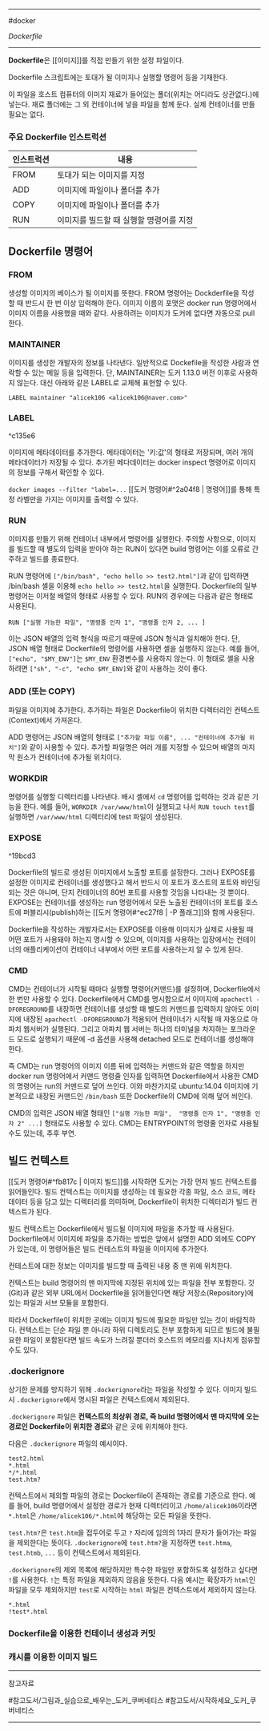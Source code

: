 
---

#docker

*Dockerfile*

---

**Dockerfile**은 [[이미지]]를 직접 만들기 위한 설정 파일이다.

Dockerfile 스크립트에는 토대가 될 이미지나 실행할 명령어 등을 기재한다.

이 파일을 호스트 컴퓨터의 이미지 재료가 들어있는 폴더(위치는 어디라도 상관없다.)에 넣는다.
재료 폴더에는 그 외 컨테이너에 넣을 파일을 함께 둔다. 실제 컨테이너를 만들 필요는 없다.

### 주요 Dockerfile 인스트럭션

| 인스트럭션 | 내용                          |
| ---------- | ----------------------------- |
| FROM       | 토대가 되는 이미지를 지정     |
| ADD        | 이미지에 파일이나 폴더를 추가 |
| COPY       | 이미지에 파일이나 폴더를 추가 |
| RUN        | 이미지를 빌드할 때 실행할 명령어를 지정                              |

## Dockerfile 명령어

### FROM

생성할 이미지의 베이스가 될 이미지를 뜻한다. FROM 명령어는 Dockderfile을 작성할 때 반드시 한 번 이상 입력해야 한다. 이미지 이름의 포맷은 docker run 명령어에서 이미지 이름을 사용했을 때와 같다. 사용하려는 이미지가 도커에 없다면 자동으로 pull 한다.

### MAINTAINER

이미지를 생성한 개발자의 정보를 나타낸다. 일반적으로 Dockefile을 작성한 사람과 연락할 수 있는 메일 등을 입력한다. 단, MAINTAINER는 도커 1.13.0 버전 이후로 사용하지 않는다. 대신 아래와 같은 LABEL로 교체해 표현할 수 있다.

`LABEL maintainer "alicek106 <alicek106@naver.com>"`

### LABEL

^c135e6

이미지에 메타데이터를 추가한다. 메타데이터는 '키:값'의 형태로 저장되며, 여러 개의 메타데이터가 저장될 수 있다. 추가된 메다데이터는 docker inspect 명령어로 이미지의 정보를 구해서 확인할 수 있다.

`docker images --filter "label=...` [[도커 명령어#^2a04f8 | 명령어]]를 통해 특정 라벨만을 가지는 이미지를 출력할 수 있다.

### RUN

이미지를 만들기 위해 컨테이너 내부에서 명령어를 실행한다. 주의할 사항으로, 이미지를 빌드할 때 별도의 입력을 받아야 하는 RUN이 있다면 build 명령어는 이를 오류로 간주하고 빌드를 종료한다.

RUN 명령어에 `["/bin/bash", "echo hello >> test2.html"]`과 같이 입력하면 /bin/bash 셸을 이용해 `echo hello >> test2.html`을 실행한다. Dockerfile의 일부 명령어는 이저철 배열의 형태로 사용할 수 있다. RUN의 경우에는 다음과 같은 형태로 사용된다.

`RUN ["실행 가능한 파일", "명령줄 인자 1", "명령줄 인자 2, ... ]`

이는 JSON 배열의 입력 형식을 따르기 때문에 JSON 형식과 일치해야 한다. 단, JSON 배열 형태로 Dockerfile의 명령어를 사용하면 셸을 실행하지 않는다. 예를 들어, `["echo", "$MY_ENV"]`는 `$MY_ENV` 환경변수를 사용하지 않는다. 이 형태로 셸을 사용하려면  `["sh", "-c", "echo $MY_ENV]`와 같이 사용하는 것이 좋다.

### ADD (또는 COPY)

파일을 이미지에 추가한다. 추가하는 파일은 Dockerfile이 위치한 디렉터리인 컨텍스트(Context)에서 가져온다.

ADD 명령어는 JSON 배열의 형태로 `["추가할 파일 이름", ... "컨테이너에 추가될 위치"]`와 같이 사용할 수 있다. 추가할 파일명은 여러 개를 지정할 수 있으며 배열의 마지막 원소가 컨테이너에 추가될 위치이다.

### WORKDIR

명령어를 실행할 디렉터리를 나타낸다. 배시 셸에서 `cd` 명령어를 입력하는 것과 같은 기능을 한다. 예를 들어, `WORKDIR /var/www/html`이 실행되고 나서 `RUN touch test`를 실행하면 `/var/www/html` 디렉터리에 test 파일이 생성된다.

### EXPOSE

^19bcd3

Dockerfile의 빌드로 생성된 이미지에서 노출할 포트를 설정한다. 그러나 EXPOSE를 설정한 이미지로 컨테이너를 생성했다고 해서 반드시 이 포트가 호스트의 포트와 바인딩되는 것은 아니며, 단지 컨테이너의 80번 포트를 사용할 것임을 나타내는 것 뿐이다. EXPOSE는 컨테이너를 생성하는 run 명령어에서 모든 노출된 컨테이너의 포트를 호스트에 퍼블리시(publish)하는 [[도커 명령어#^ec27f8 | -P 플래그]]와 함께 사용된다.

Dockerfile을 작성하는 개발자로서는 EXPOSE를 이용해 이미지가 실제로 사용될 때 어떤 포트가 사용돼야 하는지 명시할 수 있으며, 이미지를 사용하는 입장에서는 컨테이너의 애플리케이션이 컨테이너 내부에서 어떤 포트를 사용하는지 알 수 있게 된다.

### CMD

CMD는 컨테이너가 시작될 때마다 실행할 명령어(커맨드)를 설정하며, Dockerfile에서 한 번만 사용할 수 있다. Dockerfile에서 CMD를 명시함으로서 이미지에 `apachectl -DFOREGROUND`를 내장하면 컨테이너를 생성할 때 별도의 커맨드를 입력하지 않아도 이미지에 내장된 `apachectl -DFOREGROUND`가 적용되어 컨테이너가 시작될 때 자동으로 아파치 웹서버가 실행된다. 그리고 아파치 웹 서버는 하나의 터미널을 차지하는 포크라운드 모드로 실행되기 때문에 -d 옵션을 사용해 detached 모드로 컨테이너를 생성해야 한다.

즉 CMD는 run 명령어의 이미지 이름 뒤에 입력하는 커맨드와 같은 역할을 하지만 docker run 명령어에서 커맨드 명령줄 인자를 입력하면 Dockerfile에서 사용한 CMD의 명령어는 run의 커맨드로 덮어 쓰인다. 이와 마찬가지로 ubuntu:14.04 이미지에 기본적으로 내장된 커맨드인 `/bin/bash` 또한 Dockerfile의 CMD에 의해 덮어 씌인다.

CMD의 입력은 JSON 배열 형태인 `["실행 가능한 파일",  "명령줄 인자 1", "명령줄 인자 2" ...]` 형태로도 사용할 수 있다. CMD는  ENTRYPOINT의 명령줄 인자로 사용될 수도 있는데, 추후 부연.

## 빌드 컨텍스트

[[도커 명령어#^fb817c | 이미지 빌드]]를 시작하면 도커는 가장 먼저 빌드 컨텍스트를 읽어들인다. 빌드 컨텍스트는 이미지를 생성하는 데 필요한 각종 파일, 소스 코드, 메타 데이터 등을 담고 있는 디렉터리를 의미하며, Dockerfile이 위치한 디렉터리가 빌드 컨텍스트가 된다.

빌드 컨텍스트는 Dockerfile에서 빌드될 이미지에 파일을 추가할 때 사용된다. Dockerfile에서 이미지에 파일을 추가하는 방법은 앞에서 설명한 ADD 외에도 COPY가 있는데, 이 명령어들은 빌드 컨테스트의 파일을 이미지에 추가한다.

컨테스트에 대한 정보는 이미지를 빌드할 때 출력된 내용 중 맨 위에 위치한다.

컨텍스트는 build 명령어의 맨 마지막에 지정된 위치에 있는 파일을 전부 포함한다. 깃(Git)과 같은 외부 URL에서 Dockerfile을 읽어들인다면 해당 저장소(Repository)에 있는 파일과 서브 모듈을 포함한다.

따라서 Dockerfile이 위치한 곳에는 이미지 빌드에 필요한 파일만 있는 것이 바람직하다. 컨텍스트는 단순 파일 뿐 아니라 하위 디렉토리도 전부 포함하게 되므르 빌드에 불필요한 파일이 포함된다면 빌드 속도가 느려질 뿐더러 호스트의 메모리를 지나치게 점유할 수도 있다.

### .dockerignore

상기한 문제를 방지하기 위해 `.dockerignore`라는 파일을 작성할 수 있다. 이미지 빌드 시 `.dockerignore`에서 명시된 파일은 컨텍스트에서 제외된다.

`.dockerignore` 파일은 **컨텍스트의 최상위 경로, 즉 build 명령어에서 맨 마지막에 오는 경로인 Dockerfile이 위치한 경로**와 같은 곳에 위치해야 한다.

다음은 `.dockerignore` 파일의 예시이다.

```
test2.html
*.html
*/*.html
test.htm?
```

컨텍스트에서 제외할 파일의 경로는 Dockerfile이 존재하는 경로를 기준으로 한다. 예를 들어, build 명령어에서 설정한 경로가 현재 디렉터리이고 `/home/alicek106`이라면 `*.html`은 `/home/alicek106/*.html`에 해당하는 모든 파일을 뜻한다.

`test.htm?`은 `test.htm`을 접두어로 두고 `?` 자리에 임의의 1자리 문자가 들어가는 파일을 제외한다는 뜻이다. `.dockerignore`에 `test.htm?`을 지정하면 `test.htma`, `test.htmb`, `...` 등이 컨텍스트에서 제외된다.

`.dockerignore`의 제외 목록에 해당하지만 특수한 파일만 포함하도록 설정하고 싶다면 `!`를 사용한다.
`!`는 특정 파일을 제외하지 않음을 뜻한다. 다음 예시는 확장자가 `html`인 파일을 모두 제외하지만 `test`로 시작하는 `html` 파일은 컨텍스트에서 제외하지 않는다.

```
*.html
!test*.html
```

### Dockerfile을 이용한 컨테이너 생성과 커밋
### 캐시를 이용한 이미지 빌드

---

참고자료

#참고도서/그림과_실습으로_배우는_도커_쿠버네티스 
#참고도서/시작하세요_도커_쿠버네티스

---